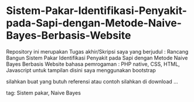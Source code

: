 # Sistem-Pakar-Identifikasi-Penyakit-pada-Sapi-dengan-Metode-Naive-Bayes-Berbasis-Website
Repository ini merupakan Tugas akhir/Skripsi saya 
yang berjudul : Rancang Bangun Sistem Pakar Identifikasi Penyakit pada Sapi dengan Metode Naive Bayes Berbasis Website 
bahasa pemrogaman : PHP native, CSS, HTML, Javascript
untuk tampilan disini saya menggunakan bootstrap

silahkan buat yang butuh referensi atau contoh silahkan di download ... 

tag: Sistem pakar, Naive Bayes
 
